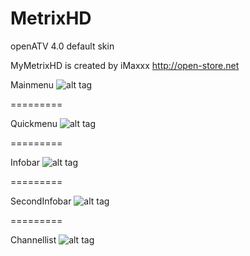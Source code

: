 MetrixHD
========

openATV 4.0 default skin

MyMetrixHD is created by iMaxxx http://open-store.net


Mainmenu
![alt tag](https://raw.github.com/openatv/MetrixHD/master/MetrixHD-INFO/mainmenu.png)

=========

Quickmenu
![alt tag](https://raw.github.com/openatv/MetrixHD/master/MetrixHD-INFO/quickmenu.png)

=========

Infobar
![alt tag](https://raw.github.com/openatv/MetrixHD/master/MetrixHD-INFO/infobar.png)

=========

SecondInfobar
![alt tag](https://raw.github.com/openatv/MetrixHD/master/MetrixHD-INFO/secondinfobar.png)

=========

Channellist
![alt tag](https://raw.github.com/openatv/MetrixHD/master/MetrixHD-INFO/channellist.png)
